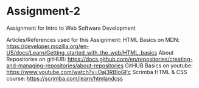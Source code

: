 # Assignment-2

Assignment for Intro to Web Software Development

Articles/References used for this Assignment:
	HTML Basics on MDN: 
		https://developer.mozilla.org/en-US/docs/Learn/Getting_started_with_the_web/HTML_basics 
	About Repositories on gitHUB:
		https://docs.github.com/en/repositories/creating-and-managing-repositories/about-repositories
	GitHUB Basics on youtube:
		https://www.youtube.com/watch?v=Oaj3RBIoGFc
	Scrimba HTML & CSS course:
		https://scrimba.com/learn/htmlandcss


	